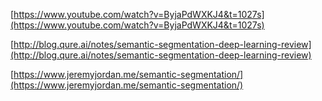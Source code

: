 [https://www.youtube.com/watch?v=ByjaPdWXKJ4&t=1027s](https://www.youtube.com/watch?v=ByjaPdWXKJ4&t=1027s)

[http://blog.qure.ai/notes/semantic-segmentation-deep-learning-review](http://blog.qure.ai/notes/semantic-segmentation-deep-learning-review)

[https://www.jeremyjordan.me/semantic-segmentation/](https://www.jeremyjordan.me/semantic-segmentation/)

